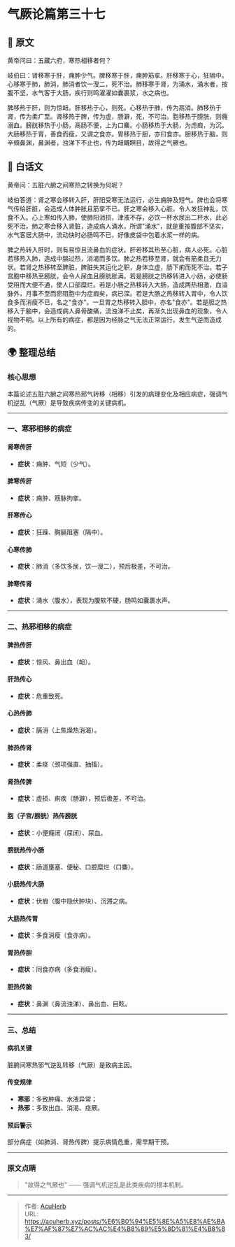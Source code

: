 # 气厥论篇第三十七


## 📜 原文

黄帝问曰：五藏六府，寒热相移者何？

岐伯曰：肾移寒于肝，痈肿少气。脾移寒于肝，痈肿筋挛。肝移寒于心，狂隔中。心移寒于肺，肺消，肺消者饮一溲二，死不治。肺移寒于肾，为涌水，涌水者，按腹不坚，水气客于大肠，疾行则鸣濯濯如囊裹浆，水之病也。

脾移热于肝，则为惊衄。肝移热于心，则死。心移热于肺，传为鬲消。肺移热于肾，传为柔疒至。肾移热于脾，传为虚，肠澼，死，不可治。胞移热于膀胱，则癃溺血。膀胱移热于小肠，鬲肠不便，上为口麋。小肠移热于大肠，为虑瘕，为沉。大肠移热于胃，善食而瘦，又谓之食亦。胃移热于胆，亦曰食亦。胆移热于脑，则辛頞鼻渊，鼻渊者，浊涕下不止也，传为衄衊瞑目，故得之气厥也。

## 🌿 白话文

黄帝问：五脏六腑之间寒热之转换为何呢？

岐伯答道：肾之寒会移转入肝，肝阳受寒无法运行，必生痈肿及短气。脾也会将寒气传给肝脏，会造成人体肿胀且筋挛不已。肝之寒会移入心脏，令人发狂神乱，饮食不入。心上寒如传入肺，使肺阳消损，津液不存，必饮一杯水尿出二杯水，此必死不治。肺之寒会移入肾脏，造成病人涌水，所谓"涌水"，就是重按腹部不坚实，水气客居大肠中，流动快时必肠鸣不已，好像皮袋中包着水浆一样的病。

脾之热转入肝时，则有易惊且流鼻血的症状。肝若移其热至心脏，病人必死。心脏若移热入肺，造成中膈过热，消渴而多饮。肺之热若移至肾，就会有筋柔且无力状。若肾之热移转至脾脏，脾脏失其运化之职，身体立虚，肠下痢而死不治。若子宫胞中移热至膀胱，会令人尿血且膀胱胀满。若是膀胱之热移转进入小肠，必使肠受阻而大便不通，使人口部糜烂。若是小肠之热移转入大肠，造成两热相激，血溢脉外，月事不至而瘀阻胞中为症瘕矣，病已深。若是大肠之热移转入胃中，令人饮食多而消瘦不已，名之"食亦"。一旦胃之热移转入胆中，亦名"食亦"。若是胆之热移入于脑中，会造成病人鼻骨酸痛，流浊涕不止矣，再渐久出现鼻血的现象，令人视物不明。以上所有的病症，都是因为经脉之气无法正常运行，发生气逆而造成的。

## 🌍 整理总结

### 核心思想

本篇论述五脏六腑之间寒热邪气转移（相移）引发的病理变化及相应病症，强调气机逆乱（气厥）是导致疾病传变的关键病机。

---

### 一、寒邪相移的病症

#### 肾寒传肝

- **症状**：痈肿、气短（少气）。

#### 脾寒传肝

- **症状**：痈肿、筋脉拘挛。

#### 肝寒传心

- **症状**：狂躁、胸膈阻塞（隔中）。

#### 心寒传肺

- **症状**：肺消（多饮多尿，饮一溲二），预后极差，不可治。

#### 肺寒传肾

- **症状**：涌水（腹水），表现为腹软不硬，肠鸣如囊裹水声。

---

### 二、热邪相移的病症

#### 脾热传肝

- **症状**：惊风、鼻出血（衄）。

#### 肝热传心

- **症状**：危重致死。

#### 心热传肺

- **症状**：膈消（上焦燥热消渴）。

#### 肺热传肾

- **症状**：柔痉（颈项强直、抽搐）。

#### 肾热传脾

- **症状**：虚损、痢疾（肠澼），预后极差，不可治。

#### 胞（子宫/膀胱）热传膀胱

- **症状**：小便癃闭（尿闭）、尿血。

#### 膀胱热传小肠

- **症状**：肠道壅塞、便秘、口腔糜烂（口麋）。

#### 小肠热传大肠

- **症状**：伏瘕（腹中隐伏肿块）、沉滞之病。

#### 大肠热传胃

- **症状**：多食消瘦（食亦病）。

#### 胃热传胆

- **症状**：同食亦病（多食消瘦）。

#### 胆热传脑

- **症状**：鼻渊（鼻流浊涕）、鼻出血、目眩。

---

### 三、总结

#### 病机关键

脏腑间寒热邪气逆乱转移（气厥）是致病主因。

#### 传变规律

- **寒邪**：多致肿痛、水液异常；
- **热邪**：多致出血、消渴、痉厥。

#### 预后警示

部分病症（如肺消、肾热传脾）提示病情危重，需早期干预。

---

### 原文点睛

> "故得之气厥也" —— 强调气机逆乱是此类疾病的根本机制。

---

> 作者: [AcuHerb](https://acuherb.xyz)  
> URL: https://acuherb.xyz/posts/%E6%B0%94%E5%8E%A5%E8%AE%BA%E7%AF%87%E7%AC%AC%E4%B8%89%E5%8D%81%E4%B8%83/  

